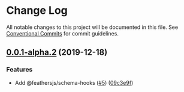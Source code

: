 # Change Log

All notable changes to this project will be documented in this file.
See [Conventional Commits](https://conventionalcommits.org) for commit guidelines.

## [0.0.1-alpha.2](https://github.com/feathersjs/schema/compare/v0.0.1-alpha.1...v0.0.1-alpha.2) (2019-12-18)


### Features

* Add @feathersjs/schema-hooks ([#5](https://github.com/feathersjs/schema/issues/5)) ([09c3e9f](https://github.com/feathersjs/schema/commit/09c3e9f5c22103a805d473d0db5d7bf7dc7cee13))
